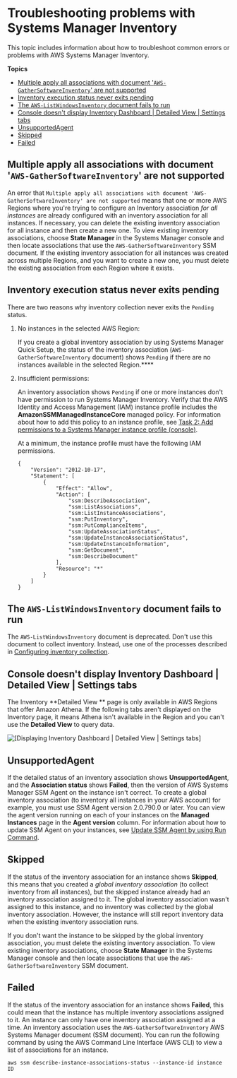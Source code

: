 # Troubleshooting problems with Systems Manager Inventory<a name="syman-inventory-troubleshooting"></a>

This topic includes information about how to troubleshoot common errors or problems with AWS Systems Manager Inventory\.

**Topics**
+ [Multiple apply all associations with document '`AWS-GatherSoftwareInventory`' are not supported](#systems-manager-inventory-troubleshooting-multiple)
+ [Inventory execution status never exits pending](#sysman-inventory-troubleshooting-pending)
+ [The `AWS-ListWindowsInventory` document fails to run](#sysman-inventory-troubleshooting-ListWindowsInventory)
+ [Console doesn't display Inventory Dashboard \| Detailed View \| Settings tabs](#sysman-inventory-troubleshooting-tabs)
+ [UnsupportedAgent](#sysman-inventory-troubleshooting-unsupported-agent)
+ [Skipped](#sysman-inventory-troubleshooting-skipped)
+ [Failed](#sysman-inventory-troubleshooting-failed)

## Multiple apply all associations with document '`AWS-GatherSoftwareInventory`' are not supported<a name="systems-manager-inventory-troubleshooting-multiple"></a>

An error that `Multiple apply all associations with document 'AWS-GatherSoftwareInventory' are not supported` means that one or more AWS Regions where you're trying to configure an Inventory association *for all instances* are already configured with an inventory association for all instances\. If necessary, you can delete the existing inventory association for all instance and then create a new one\. To view existing inventory associations, choose **State Manager** in the Systems Manager console and then locate associations that use the `AWS-GatherSoftwareInventory` SSM document\. If the existing inventory association for all instances was created across multiple Regions, and you want to create a new one, you must delete the existing association from each Region where it exists\.

## Inventory execution status never exits pending<a name="sysman-inventory-troubleshooting-pending"></a>

There are two reasons why inventory collection never exits the `Pending` status\.

1. No instances in the selected AWS Region:

   If you create a global inventory association by using Systems Manager Quick Setup, the status of the inventory association \(`AWS-GatherSoftwareInventory` document\) shows `Pending` if there are no instances available in the selected Region\.****

1. Insufficient permissions:

   An inventory association shows `Pending` if one or more instances don't have permission to run Systems Manager Inventory\. Verify that the AWS Identity and Access Management \(IAM\) instance profile includes the **AmazonSSMManagedInstanceCore** managed policy\. For information about how to add this policy to an instance profile, see [Task 2: Add permissions to a Systems Manager instance profile \(console\)](setup-instance-profile.md#instance-profile-add-permissions)\.

   At a minimum, the instance profile must have the following IAM permissions\.

   ```
   {
       "Version": "2012-10-17",
       "Statement": [
           {
               "Effect": "Allow",
               "Action": [
                   "ssm:DescribeAssociation",
                   "ssm:ListAssociations",
                   "ssm:ListInstanceAssociations",
                   "ssm:PutInventory",
                   "ssm:PutComplianceItems",
                   "ssm:UpdateAssociationStatus",
                   "ssm:UpdateInstanceAssociationStatus",
                   "ssm:UpdateInstanceInformation",
                   "ssm:GetDocument",
                   "ssm:DescribeDocument"
               ],
               "Resource": "*"
           }
       ]
   }
   ```

## The `AWS-ListWindowsInventory` document fails to run<a name="sysman-inventory-troubleshooting-ListWindowsInventory"></a>

The `AWS-ListWindowsInventory` document is deprecated\. Don't use this document to collect inventory\. Instead, use one of the processes described in [Configuring inventory collection](sysman-inventory-configuring.md)\. 

## Console doesn't display Inventory Dashboard \| Detailed View \| Settings tabs<a name="sysman-inventory-troubleshooting-tabs"></a>

The Inventory **Detailed View ** page is only available in AWS Regions that offer Amazon Athena\. If the following tabs aren't displayed on the Inventory page, it means Athena isn't available in the Region and you can't use the **Detailed View** to query data\.

![\[Displaying Inventory Dashboard | Detailed View | Settings tabs\]](http://docs.aws.amazon.com/systems-manager/latest/userguide/images/inventory-detailed-view-for-error.png)

## UnsupportedAgent<a name="sysman-inventory-troubleshooting-unsupported-agent"></a>

If the detailed status of an inventory association shows **UnsupportedAgent**, and the **Association status** shows **Failed**, then the version of AWS Systems Manager SSM Agent on the instance isn't correct\. To create a global inventory association \(to inventory all instances in your AWS account\) for example, you must use SSM Agent version 2\.0\.790\.0 or later\. You can view the agent version running on each of your instances on the **Managed Instances** page in the **Agent version** column\. For information about how to update SSM Agent on your instances, see [Update SSM Agent by using Run Command](rc-console.md#rc-console-agentexample)\.

## Skipped<a name="sysman-inventory-troubleshooting-skipped"></a>

If the status of the inventory association for an instance shows **Skipped**, this means that you created a *global inventory association* \(to collect inventory from all instances\), but the skipped instance already had an inventory association assigned to it\. The global inventory association wasn't assigned to this instance, and no inventory was collected by the global inventory association\. However, the instance will still report inventory data when the existing inventory association runs\.

If you don't want the instance to be skipped by the global inventory association, you must delete the existing inventory association\. To view existing inventory associations, choose **State Manager** in the Systems Manager console and then locate associations that use the `AWS-GatherSoftwareInventory` SSM document\.

## Failed<a name="sysman-inventory-troubleshooting-failed"></a>

If the status of the inventory association for an instance shows **Failed**, this could mean that the instance has multiple inventory associations assigned to it\. An instance can only have one inventory association assigned at a time\. An inventory association uses the `AWS-GatherSoftwareInventory` AWS Systems Manager document \(SSM document\)\. You can run the following command by using the AWS Command Line Interface \(AWS CLI\) to view a list of associations for an instance\.

```
aws ssm describe-instance-associations-status --instance-id instance ID
```